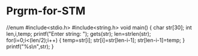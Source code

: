 # Prgrm-for-STM

//enum
#include<stdio.h>
#include<string.h>
void main()
{
	char str[30];
	int len,i,temp;
	printf("Enter string: ");
	gets(str);
	len=strlen(str);
	for(i=0;i<(len/2);i++)
	{
		temp=str[i];
		str[i]=str[len-i-1];
		str[len-i-1]=temp;
	}
	printf("%s\n",str);
 }